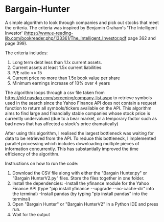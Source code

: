 # Bargain-Hunter
A simple algorithm to look through companies and pick out stocks that meet the criteria. The criteria was inspired by Benjamin Graham's 'The Intelligent Investor' (https://www.e-reading-lib.com/bookreader.php/133361/The_Intelligent_Investor.pdf page 362 and page 399).

The criteria includes:
1) Long term debt less than 1.1x current assets.
2) Current assets at least 1.5x current liabilities
3) P/E ratio <= 15
4) Current price no more than 1.5x book value per share
5) Minimum earnings increase of 10% over 4 years

The algorithm loops through a csv file taken from https://old.nasdaq.com/screening/company-list.aspx to retrieve symbols used in the search since the Yahoo Finance API does not contain a request function to return all symbols/tickers available on the API.
This algorithm aims to find large and financially stable companies whose stock price is currently undervalued (due to a bear market, or a temporary factor such as bad news that has affected a stock's price dramatically)

After using this algorithm, I realised the largest bottleneck was waiting for data to be retrieved from the API. To reduce this bottleneck, I implemented parallel processing which includes downloading multiple pieces of information concurrently. This has substantially improved the time efficiency of the algorithm.

Instructions on how to run the code:
1. Download the CSV file along with either the "Bargain Hunter.py" or "Bargain HunterV2.py" files. Store the files together in one folder.
2. Install the dependencies:
  -Install the yfinance module for the Yahoo Finance API (type "pip install yfinance --upgrade --no-cache-dir" into the terminal)
  -Install pandas (by typing "pip install pandas" into the terminal)
3. Open "Bargain Hunter" or "Bargain HunterV2" in a Python IDE and press run.
4. Wait for the output
